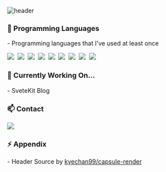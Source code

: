 ![header](https://capsule-render.vercel.app/api?type=waving&color=auto&height=150&section=header&&text=Hello&nbsp;World!&fontSize=70&fontAlign=30&fontAlignY=30&animation=twinkling)
<h3 align="left"> 🌱 Programming Languages</h3>
<p align="left">
 - Programming languages that I've used at least once </p>
<p align="left">
  <!-- icon : https://simpleicons.org/ // badge : https://shields.io/ -->
  <img src="https://img.shields.io/badge/Java-007396?style=flate&logo=Java&logoColor=white"/></a>&nbsp 
  <img src="https://img.shields.io/badge/Python-3766AB?style=flat&logo=Python&logoColor=white"/></a>&nbsp
  <img src="https://img.shields.io/badge/R-11B48A?style=flat&logo=R&logoColor=white"/></a>&nbsp 
  <img src="https://img.shields.io/badge/Javascript-ffb13b?style=flat&logo=javascript&logoColor=white"/></a>&nbsp 
  <img src="https://img.shields.io/badge/D3.js-1572B6?style=flat&logo=d3.js&logoColor=white"/></a>&nbsp
  <img src="https://img.shields.io/badge/P5.js-red?style=flat&logo=p5.js&logoColor=white"/></a>&nbsp
  <img src="https://img.shields.io/badge/React-3766AB?style=flat&logo=React&logoColor=white"/></a>&nbsp
  <img src="https://img.shields.io/badge/Vue.js-35495E?style=flat&logo=vuedotjs&logoColor=4FC08D"/></a>&nbsp
  <img src="https://img.shields.io/badge/Svelte-FF3E00?style=flat-square&logo=svelte&logoColor=white"/></a>&nbsp
</p>

<h3 align="left"> 🔭 Currently Working On... </h3>
<p align="left">
 - SveteKit Blog
<br />

</p>

<!--
<h3 align="left"> 🤔 Works pending... </h3>
<p align="left">
 - Data Visualization with D3.js
 <br />
 - Generative Art with P5.js
</p>
-->

<h3 align="left"> 📫 Contact </h3>
<p align="left">
  <a href="https://twitter.com/" target="_blank"><img src="https://img.shields.io/badge/twitter-blue?style=flat-square&logo=twitter&logoColor=white&link=https://twitter.com/shouts2713531"/></a>
</p>


<h3 align="left"> ⚡ Appendix </h3> 
<p align="left">
 - Header Source by <a href="https://github.com/kyechan99/capsule-render" target="_blank">kyechan99/capsule-render</a>
</p>
<!--
**shouts77/shouts77** is a ✨ _special_ ✨ repository because its `README.md` (this file) appears on your GitHub profile.

Here are some ideas to get you started:

- 🔭 I’m currently working on ...
- 🌱 I’m currently learning ...
- 👯 I’m looking to collaborate on ...
- 🤔 I’m looking for help with ...
- 💬 Ask me about ...
- 📫 How to reach me: ...
- 😄 Pronouns: ...
- ⚡ Fun fact: ...
-->
